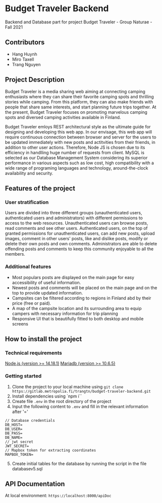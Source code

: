 # Budget Traveler Backend

Backend and Database part for project Budget Traveler - Group Naturae - Fall 2021 

## Contributors

* Hang Huynh 
* Miro Taxell 
* Trang Nguyen

## Project Description

Budget Traveler is a media sharing web aiming at connecting camping enthusiasts where they can share their favorite camping spots and thrilling stories while camping. From this platform, they can also make friends with people that share same interests, and start planning future trips together. At the present, Budget Traveler focuses on promoting marvelous camping spots and diversed camping activities available in Finland. 

Budget Traveler emloys REST architectural style as the ultimate guide for designing and developing this web app. In our envisage, this web app will require continuous connection between browser and server for the users to be updated immediately with new posts and actitvities from their friends, in addition to other user actions. Therefore, Node JS is chosen due to its efficiency in handlling huge number of requests from client. MySQL is selected as our Database Management System considering its superior performance in various aspects such as low cost, high compatibility with a wide range of programing languages and technology, around-the-clock availability and security. 

## Features of the project
### User stratification
Users are divided into three different groups (unauthenticated users, authenticated users and administrators) with different permissions to access to the web resources. Unauthenticated users can browse posts, read comments and see other users. Authenticated users, on the top of granted permissions for unauthenticated users, can add new posts, upload images, comment in other users' posts, like and dislike posts, modify or delete their own posts and own comments. Administrators are able to delete offending posts and comments to keep this community enjoyable to all the members.  

### Additional features
- Most populars posts are displayed on the main page for easy accessibility of useful information.
- Newest posts and comments will be placed on the main page and on the top to provide updated information.
- Campsites can be filtered according to regions in Finland abd by their price (free or paid).
- A map of the campsite location and its surrounding area to equip campers with necessary information for trip planning
- Responsive UI that is beautifully fitted to both desktop and mobile screens

## How to install the project
### Technical requirements
[Node.js (version >= 14.18.1)](https://nodejs.org/en/)
[Mariadb (version >= 10.6.5)](https://mariadb.org/download/?t=mariadb&p=mariadb&r=10.6.5l)
### Getting started
1. Clone the project to your local machine using `git clone https://gitlab.metropolia.fi/trangtn/budget-traveler-backend.git`
2. Install dependencies using `npm i``
3. Create file `.env` in the root directory of the project
4. Input the following content to `.env` and fill in the relevant information after '=' 
```
// Database credentials
DB_HOST=
DB_USER=
DB_PASS=
DB_NAME=
// jwt secret
JWT_SECRET=
// Mapbox token for extracting coordinates
MAPBOX_TOKEN= 
```
5. Create initial tables for the database by running the script in the file databasev5.sql

## API Documentation
At local environment: `https://localhost:8000/apiDoc`

